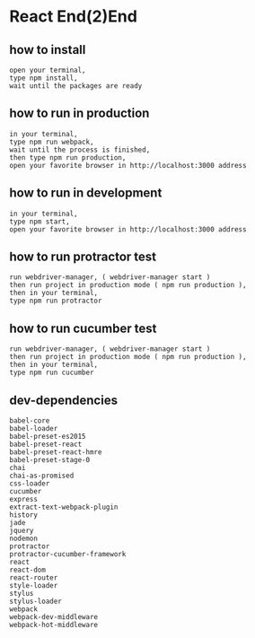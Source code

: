 React End(2)End
=====================

## how to install

```
open your terminal,
type npm install,
wait until the packages are ready
```

## how to run in production

```
in your terminal,
type npm run webpack,
wait until the process is finished,
then type npm run production,
open your favorite browser in http://localhost:3000 address
```

## how to run in development

```
in your terminal,
type npm start,
open your favorite browser in http://localhost:3000 address
```

## how to run protractor test

```
run webdriver-manager, ( webdriver-manager start )
then run project in production mode ( npm run production ),
then in your terminal,
type npm run protractor
```

## how to run cucumber test

```
run webdriver-manager, ( webdriver-manager start )
then run project in production mode ( npm run production ),
then in your terminal,
type npm run cucumber
```

## dev-dependencies
```
babel-core
babel-loader
babel-preset-es2015
babel-preset-react
babel-preset-react-hmre
babel-preset-stage-0
chai
chai-as-promised
css-loader
cucumber
express
extract-text-webpack-plugin
history
jade
jquery
nodemon
protractor
protractor-cucumber-framework
react
react-dom
react-router
style-loader
stylus
stylus-loader
webpack
webpack-dev-middleware
webpack-hot-middleware

```
